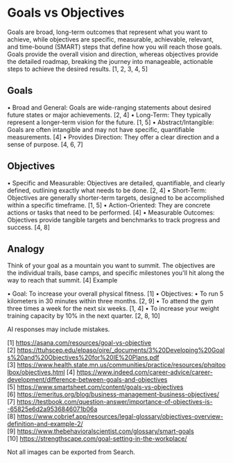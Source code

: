 # Goals vs Objectives

Goals are broad, long-term outcomes that represent what you want to achieve, while objectives are specific, measurable, achievable, relevant, and time-bound (SMART) steps that define how you will reach those goals. Goals provide the overall vision and direction, whereas objectives provide the detailed roadmap, breaking the journey into manageable, actionable steps to achieve the desired results. [1, 2, 3, 4, 5]

## Goals

• Broad and General: Goals are wide-ranging statements about desired future states or major achievements. [2, 4]
• Long-Term: They typically represent a longer-term vision for the future. [1, 5]
• Abstract/Intangible: Goals are often intangible and may not have specific, quantifiable measurements. [4]
• Provides Direction: They offer a clear direction and a sense of purpose. [4, 6, 7]

## Objectives

• Specific and Measurable: Objectives are detailed, quantifiable, and clearly defined, outlining exactly what needs to be done. [2, 4]
• Short-Term: Objectives are generally shorter-term targets, designed to be accomplished within a specific timeframe. [1, 5]
• Action-Oriented: They are concrete actions or tasks that need to be performed. [4]
• Measurable Outcomes: Objectives provide tangible targets and benchmarks to track progress and success. [4, 8]

## Analogy
Think of your goal as a mountain you want to summit. The objectives are the individual trails, base camps, and specific milestones you'll hit along the way to reach that summit. [4]
Example

• Goal: To increase your overall physical fitness. [1]
• Objectives:
 • To run 5 kilometers in 30 minutes within three months. [2, 9]
 • To attend the gym three times a week for the next six weeks. [1, 4]
 • To increase your weight training capacity by 10% in the next quarter. [2, 8, 10]

AI responses may include mistakes.

[1] https://asana.com/resources/goal-vs-objective
[2] https://ttuhscep.edu/elpaso/oire/_documents/3%20Developing%20Goals%20and%20Objectives%20for%20IE%20Plans.pdf
[3] https://www.health.state.mn.us/communities/practice/resources/phqitoolbox/objectives.html
[4] https://www.indeed.com/career-advice/career-development/difference-between-goals-and-objectives
[5] https://www.smartsheet.com/content/goals-vs-objectives
[6] https://emeritus.org/blog/business-management-business-objectives/
[7] https://testbook.com/question-answer/importance-of-objectives-is--65825e6d2a9536846071b06a
[8] https://www.cobrief.app/resources/legal-glossary/objectives-overview-definition-and-example-2/
[9] https://www.thebehavioralscientist.com/glossary/smart-goals
[10] https://strengthscape.com/goal-setting-in-the-workplace/

Not all images can be exported from Search.
